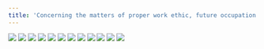 ```yaml
---
title: 'Concerning the matters of proper work ethic, future occupation and arranged marriage'
---
```


![](images/ribald-youth/part-32/pg372.jpg)
![](images/ribald-youth/part-32/pg373.jpg)
![](images/ribald-youth/part-32/pg374.jpg)
![](images/ribald-youth/part-32/pg375.jpg)
![](images/ribald-youth/part-32/pg376.jpg)
![](images/ribald-youth/part-32/pg377.jpg)
![](images/ribald-youth/part-32/pg378.jpg)
![](images/ribald-youth/part-32/pg379.jpg)
![](images/ribald-youth/part-32/pg380.jpg)
![](images/ribald-youth/part-32/pg381.jpg)
![](images/ribald-youth/part-32/pg382.jpg)
![](images/ribald-youth/part-32/pg383.jpg)